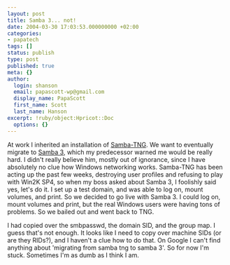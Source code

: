 ```yaml
---
layout: post
title: Samba 3... not!
date: 2004-03-30 17:03:53.000000000 +02:00
categories:
- papatech
tags: []
status: publish
type: post
published: true
meta: {}
author:
  login: shanson
  email: papascott-wp@gmail.com
  display_name: PapaScott
  first_name: Scott
  last_name: Hanson
excerpt: !ruby/object:Hpricot::Doc
  options: {}
---
```

<p>At work I inherited an installation of <a title="Samba-TNG" href="http://www.samba-tng.org/">Samba-TNG</a>. We want to eventually migrate to  <a title="SAMBA Web Pages" href="http://www.samba.org/">Samba 3</a>, which my predecessor warned me would be really hard. I didn't really believe him, mostly out of ignorance, since I have absolutely no clue how Windows networking works. Samba-TNG has been acting up the past few weeks, destroying user profiles and refusing to play with Win2K SP4, so when my boss asked about Samba 3, I foolishly said yes, let's do it. I set up a test domain, and was able to log on, mount volumes, and print. So we decided to go live with Samba 3. I could log on, mount volumes and print, but the real Windows users were having tons of problems. So we bailed out and went back to TNG.</p>
<p>I had copied over the smbpasswd, the domain SID, and the group map. I guess that's not enough. It looks like I need to copy over machine SIDs (or are they RIDs?), and I haven't a clue how to do that. On Google I can't find anything about 'migrating from samba tng to samba 3'. So for now I'm stuck. Sometimes I'm as dumb as I think I am.</p>
